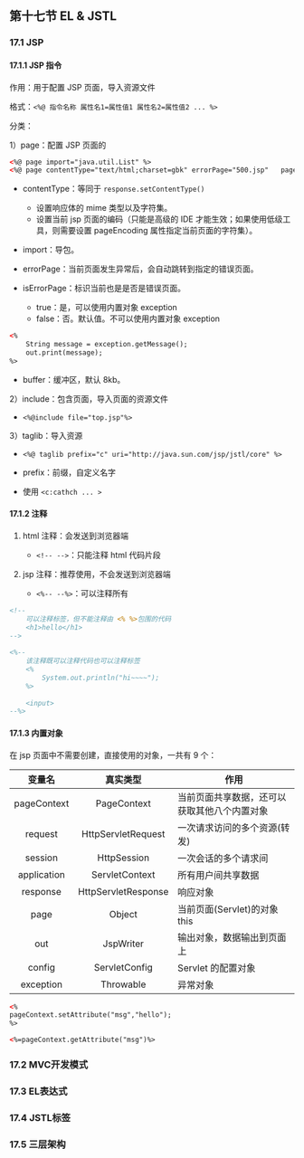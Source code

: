 ## 第十七节 EL & JSTL

### 17.1 JSP

#### 17.1.1 JSP 指令

作用：用于配置 JSP 页面，导入资源文件

格式：`<%@ 指令名称 属性名1=属性值1 属性名2=属性值2 ... %>`

分类：

1）page：配置 JSP 页面的

```html
<%@ page import="java.util.List" %>
<%@ page contentType="text/html;charset=gbk" errorPage="500.jsp"   pageEncoding="GBK" language="java" buffer="16kb" %>
```

* contentType：等同于 `response.setContentType()`
   * 设置响应体的 mime 类型以及字符集。
   * 设置当前 jsp 页面的编码（只能是高级的 IDE 才能生效；如果使用低级工具，则需要设置 pageEncoding 属性指定当前页面的字符集）。

* import：导包。

* errorPage：当前页面发生异常后，会自动跳转到指定的错误页面。

* isErrorPage：标识当前也是是否是错误页面。
   * true：是，可以使用内置对象 exception
   * false：否。默认值。不可以使用内置对象 exception

```html
<%
    String message = exception.getMessage();
    out.print(message);
%>
```

* buffer：缓冲区，默认 8kb。

2）include：包含页面，导入页面的资源文件

* `<%@include file="top.jsp"%>`


3）taglib：导入资源

* `<%@ taglib prefix="c" uri="http://java.sun.com/jsp/jstl/core" %>`

* prefix：前缀，自定义名字

* 使用 `<c:cathch ... >`


#### 17.1.2 注释

1. html 注释：会发送到浏览器端
   * `<!-- -->`：只能注释 html 代码片段
   
2. jsp 注释：推荐使用，不会发送到浏览器端
   * `<%-- --%>`：可以注释所有

```jsp
<!--
    可以注释标签，但不能注释由 <% %>包围的代码
    <h1>hello</h1>
-->
     
<%--
    该注释既可以注释代码也可以注释标签
    <%
        System.out.println("hi~~~~");
    %>
    
    <input>
--%>
```

#### 17.1.3 内置对象

在 jsp 页面中不需要创建，直接使用的对象，一共有 9 个：

|变量名|真实类型|作用|
|:--:|:--:|----|
|pageContext|PageContext|当前页面共享数据，还可以获取其他八个内置对象|
|request|HttpServletRequest|一次请求访问的多个资源(转发)|
|session|HttpSession|一次会话的多个请求间|
|application|ServletContext|所有用户间共享数据|
|response|HttpServletResponse|响应对象|
|page|Object|当前页面(Servlet)的对象  this|
|out|JspWriter|输出对象，数据输出到页面上|
|config|ServletConfig|Servlet 的配置对象|
|exception|Throwable|异常对象|

```html
<%
pageContext.setAttribute("msg","hello");
%>

<%=pageContext.getAttribute("msg")%>
```



### 17.2 MVC开发模式





### 17.3 EL表达式






### 17.4 JSTL标签






### 17.5 三层架构






